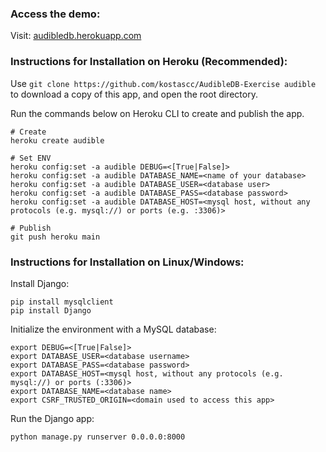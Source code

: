 ### Access the demo:
Visit: [audibledb.herokuapp.com](https://audibledb.herokuapp.com/)

### Instructions for Installation on Heroku (Recommended):
Use `git clone https://github.com/kostascc/AudibleDB-Exercise audible` to download a copy of this app, and open the root directory.

Run the commands below on Heroku CLI to create and publish the app.
```
# Create
heroku create audible

# Set ENV
heroku config:set -a audible DEBUG=<[True|False]>
heroku config:set -a audible DATABASE_NAME=<name of your database>
heroku config:set -a audible DATABASE_USER=<database user>
heroku config:set -a audible DATABASE_PASS=<database password>
heroku config:set -a audible DATABASE_HOST=<mysql host, without any protocols (e.g. mysql://) or ports (e.g. :3306)>

# Publish
git push heroku main
```

### Instructions for Installation on Linux/Windows:

Install Django:
```
pip install mysqlclient
pip install Django
```

Initialize the environment with a MySQL database:
```
export DEBUG=<[True|False]>
export DATABASE_USER=<database username>
export DATABASE_PASS=<database password>
export DATABASE_HOST=<mysql host, without any protocols (e.g. mysql://) or ports (:3306)>
export DATABASE_NAME=<database name>
export CSRF_TRUSTED_ORIGIN=<domain used to access this app>
```

Run the Django app:
```
python manage.py runserver 0.0.0.0:8000
```

